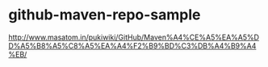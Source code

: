 # github-maven-repo-sample




http://www.masatom.in/pukiwiki/GitHub/Maven%A4%CE%A5%EA%A5%DD%A5%B8%A5%C8%A5%EA%A4%F2%B9%BD%C3%DB%A4%B9%A4%EB/


